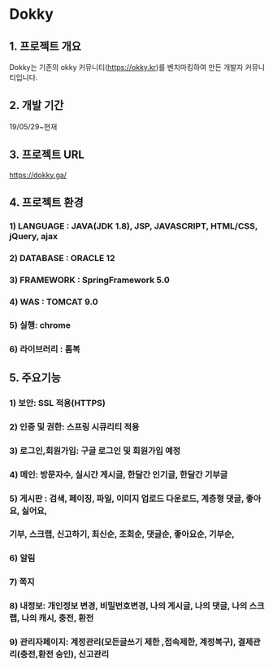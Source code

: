 # Dokky 

## 1. 프로젝트 개요

Dokky는 기존의 okky 커뮤니티(https://okky.kr)를 벤치마킹하여 만든 개발자 커뮤니티입니다.

## 2. 개발 기간
19/05/29~현재

## 3. 프로젝트 URL

https://dokky.ga/


## 4. 프로젝트 환경
  ### 1) LANGUAGE : JAVA(JDK 1.8), JSP, JAVASCRIPT, HTML/CSS, jQuery, ajax
  ### 2) DATABASE : ORACLE 12
  ### 3) FRAMEWORK : SpringFramework 5.0
  ### 4) WAS : TOMCAT 9.0
  ### 5) 실행: chrome
  ### 6) 라이브러리 : 롬복

## 5. 주요기능

### 1) 보안: SSL 적용(HTTPS)
### 2) 인증 및 권한: 스프링 시큐리티 적용
### 3) 로그인,회원가입: 구글 로그인 및 회원가입 예정
### 4) 메인: 방문자수, 실시간 게시글, 한달간 인기글, 한달간 기부글
### 5) 게시판 : 검색, 페이징, 파일, 이미지 업로드 다운로드, 계층형 댓글, 좋아요, 싫어요, 
### 기부, 스크랩, 신고하기, 최신순, 조회순, 댓글순, 좋아요순, 기부순,
### 6) 알림
### 7) 쪽지
### 8) 내정보: 개인정보 변경, 비밀번호변경, 나의 게시글, 나의 댓글, 나의 스크랩, 나의 캐시, 충전, 환전
### 9) 관리자페이지: 계정관리(모든글쓰기 제한 ,접속제한, 계정복구), 결제관리(충전,환전 승인), 신고관리





